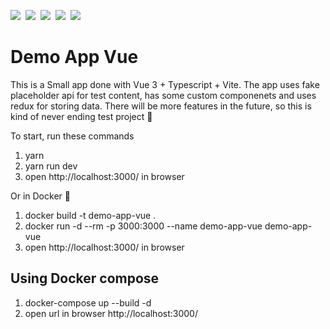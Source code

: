 ![](https://img.shields.io/badge/Vue-informational?style=flat&logo=vuedotjs&logoColor=41b883&color=282c34)&nbsp;
![](https://img.shields.io/badge/TypeScript-informational?style=flat&logo=typescript&logoColor=white&color=0076c6)&nbsp;
![](https://img.shields.io/badge/Vite-informational?style=flat&logo=vite&logoColor=white&color=646cff)&nbsp;
![](https://img.shields.io/badge/Docker-informational?style=flat&logo=docker&logoColor=white&color=2392e6)&nbsp;
![](https://img.shields.io/badge/React%20Redux-informational?style=flat&logo=redux&logoColor=white&color=764abc)

# Demo App Vue

This is a Small app done with Vue 3 + Typescript + Vite.
The app uses fake placeholder api for test content, has some custom componenets and uses redux for storing data.
There will be more features in the future, so this is kind of never ending test project 🦅

To start, run these commands

1. yarn
2. yarn run dev
3. open http://localhost:3000/ in browser

Or in Docker 🐳

1. docker build -t demo-app-vue .
2. docker run -d --rm -p 3000:3000 --name demo-app-vue demo-app-vue
3. open http://localhost:3000/ in browser

## Using Docker compose

1. docker-compose up --build -d
2. open url in browser http://localhost:3000/